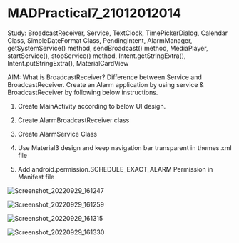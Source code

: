 # MADPractical7_21012012014

Study: BroadcastReceiver, Service, TextClock, TimePickerDialog, Calendar Class, SimpleDateFormat Class, PendingIntent, AlarmManager, getSystemService() method, sendBroadcast() method, MediaPlayer, startService(), stopService() method, Intent.getStringExtra(), Intent.putStringExtra(), MaterialCardView

AIM: What is BroadcastReceiver? Difference between Service and BroadcastReceiver. Create an Alarm application by using service & BroadcastReceiver by following below instructions.

1. Create MainActivity according to below UI design.

2. Create AlarmBroadcastReceiver class

3. Create AlarmService Class

4. Use Material3 design and keep navigation bar transparent in themes.xml file

5. Add android.permission.SCHEDULE_EXACT_ALARM Permission in Manifest file


![Screenshot_20220929_161247](https://user-images.githubusercontent.com/110646988/194586078-8cfe98c4-5d9a-4293-8a8a-f74059a43325.png)


![Screenshot_20220929_161259](https://user-images.githubusercontent.com/110646988/194586093-6866700b-c796-4c64-8723-bfd753b48b80.png)


![Screenshot_20220929_161315](https://user-images.githubusercontent.com/110646988/194586123-8de11b53-5237-4206-a33c-0a8d776709e0.png)


![Screenshot_20220929_161330](https://user-images.githubusercontent.com/110646988/194586151-f297e3b8-c508-4c62-aa3f-b88edbcb0c90.png)
